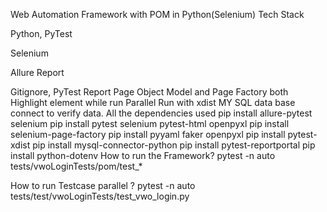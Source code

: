Web Automation Framework with POM in Python(Selenium)
Tech Stack

Python, PyTest

Selenium

Allure Report

Gitignore, PyTest Report
Page Object Model and Page Factory both
Highlight element while run
Parallel Run with xdist
MY SQL data base connect to verify data.
All the dependencies used
pip install allure-pytest selenium
pip install pytest selenium pytest-html openpyxl
pip install selenium-page-factory
pip install pyyaml faker openpyxl
pip install pytest-xdist
pip install mysql-connector-python
pip install pytest-reportportal
pip install python-dotenv
How to run the Framework?
pytest -n auto tests/vwoLoginTests/pom/test_*

How to run Testcase parallel ?
pytest -n auto tests/test/vwoLoginTests/test_vwo_login.py

